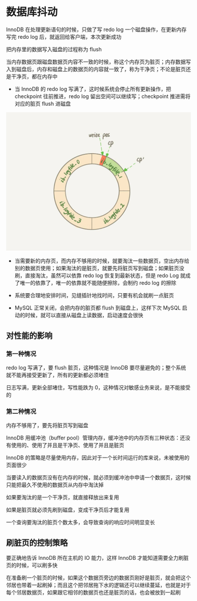 # 数据库抖动

InnoDB 在处理更新语句的时候，只做了写 redo log 一个磁盘操作，在更新内存写完 redo log 后，就返回给客户端，本次更新成功

把内存里的数据写入磁盘的过程称为 flush

当内存数据页跟磁盘数据页内容不一致的时候，称这个内存页为脏页；内存数据写入到磁盘后，内存和磁盘上的数据页的内容就一致了，称为干净页；不论是脏页还是干净页，都在内存中

- 当 InnoDB 的 redo log 写满了，这时候系统会停止所有更新操作，把 checkpoint 往前推进，redo log 留出空间可以继续写；checkpoint 推进需将对应的脏页 flush 进磁盘

![](../Picture/MySQL/flush/01.jpg)

- 当需要新的内存页，而内存不够用的时候，就要淘汰一些数据页，空出内存给别的数据页使用；如果淘汰的是脏页，就要先将脏页写到磁盘；如果脏页没刷，直接淘汰，虽然可以依靠 redo log 恢复到最新状态，但是 redo Log 就成了唯一的依靠了，唯一的依靠就不能随便擦除，会制约 redo log 的擦除

- 系统要合理地安排时间，见缝插针地找时间，只要有机会就刷一点脏页

- MySQL 正常关闭，会把内存的脏页都 flush 到磁盘上，这样下次 MySQL 启动的时候，就可以直接从磁盘上读数据，启动速度会很快

## 对性能的影响

### 第一种情况

redo log 写满了，要 flush 脏页，这种情况是 InnoDB 要尽量避免的；整个系统就不能再接受更新了，所有的更新都必须堵住

日志写满，更新全部堵住，写性能跌为 0，这种情况对敏感业务来说，是不能接受的

### 第二种情况

内存不够用了，要先将脏页写到磁盘

InnoDB 用缓冲池（buffer pool）管理内存，缓冲池中的内存页有三种状态：还没有使用的、使用了并且是干净页、使用了并且是脏页

InnoDB 的策略是尽量使用内存，因此对于一个长时间运行的库来说，未被使用的页面很少

当要读入的数据页没有在内存的时候，就必须到缓冲池中申请一个数据页，这时候只能把最久不使用的数据页从内存中淘汰掉

如果要淘汰的是一个干净页，就直接释放出来复用

如果是脏页就必须先刷到磁盘，变成干净页后才能复用

一个查询要淘汰的脏页个数太多，会导致查询的响应时间明显变长

## 刷脏页的控制策略

要正确地告诉 InnoDB 所在主机的 IO 能力，这样 InnoDB 才能知道需要全力刷脏页的时候，可以刷多快

在准备刷一个脏页的时候，如果这个数据页旁边的数据页刚好是脏页，就会把这个邻居也带着一起刷掉；而且这个把邻居拖下水的逻辑还可以继续蔓延，也就是对于每个邻居数据页，如果跟它相邻的数据页也还是脏页的话，也会被放到一起刷